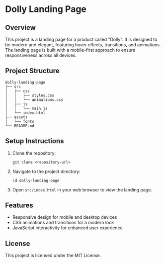 # Dolly Landing Page

## Overview
This project is a landing page for a product called "Dolly". It is designed to be modern and elegant, featuring hover effects, transitions, and animations. The landing page is built with a mobile-first approach to ensure responsiveness across all devices.

## Project Structure
```
dolly-landing-page
├── src
│   ├── css
│   │   ├── styles.css
│   │   └── animations.css
│   ├── js
│   │   └── main.js
│   └── index.html
├── assets
│   └── fonts
└── README.md
```

## Setup Instructions
1. Clone the repository:
   ```
   git clone <repository-url>
   ```
2. Navigate to the project directory:
   ```
   cd dolly-landing-page
   ```
3. Open `src/index.html` in your web browser to view the landing page.

## Features
- Responsive design for mobile and desktop devices
- CSS animations and transitions for a modern look
- JavaScript interactivity for enhanced user experience

## License
This project is licensed under the MIT License.
